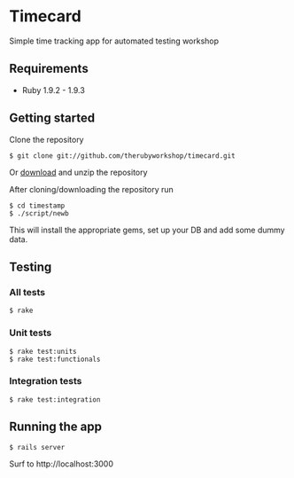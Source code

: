 # Timecard

Simple time tracking app for automated testing workshop

## Requirements

* Ruby 1.9.2 - 1.9.3

## Getting started

Clone the repository

    $ git clone git://github.com/therubyworkshop/timecard.git

Or [download](https://github.com/therubyworkshop/timecard/archive/master.zip) and unzip the repository

After cloning/downloading the repository run

    $ cd timestamp
    $ ./script/newb

This will install the appropriate gems, set up your DB and add some dummy data.

## Testing

### All tests

    $ rake

### Unit tests

    $ rake test:units
    $ rake test:functionals

### Integration tests

    $ rake test:integration

## Running the app

    $ rails server

Surf to http://localhost:3000
